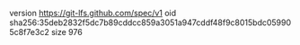 version https://git-lfs.github.com/spec/v1
oid sha256:35deb2832f5dc7b89cddcc859a3051a947cddf48f9c8015bdc059905c8f7e3c2
size 976
